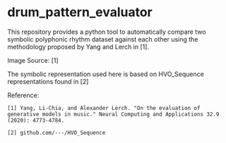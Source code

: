 # drum_pattern_evaluator

This repository provides a python tool to automatically compare two symbolic polyphonic rhythm dataset against each other using the methodology proposed by Yang and Lerch in [1]. 

Image Source: [1]


The symbolic representation used here is based on HVO_Sequence representations found in [2]


Reference:
  
    [1] Yang, Li-Chia, and Alexander Lerch. "On the evaluation of generative models in music." Neural Computing and Applications 32.9 (2020): 4773-4784.

    [2] github.com/---/HVO_Sequence
